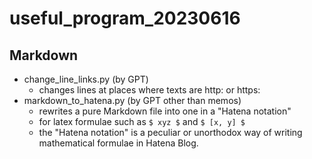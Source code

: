 # useful_program_20230616

## Markdown

* change_line_links.py (by GPT)
  * changes lines at places where texts are http: or https:
* markdown_to_hatena.py (by GPT other than memos)
  * rewrites a pure Markdown file into one in a "Hatena notation"
  * for latex formulae such as `$ xyz $` and `$ [x, y] $`
  * the "Hatena notation" is a peculiar or unorthodox way of writing mathematical formulae in Hatena Blog.


 
